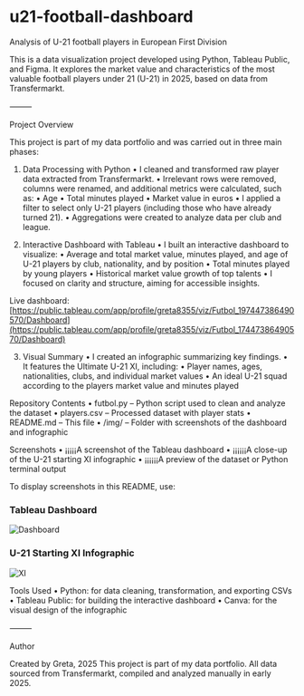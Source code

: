# u21-football-dashboard
Analysis of U-21 football players in European First Division

This is a data visualization project developed using Python, Tableau Public, and Figma. It explores the market value and characteristics of the most valuable football players under 21 (U-21) in 2025, based on data from Transfermarkt.

⸻

Project Overview

This project is part of my data portfolio and was carried out in three main phases:

1. Data Processing with Python
	•	I cleaned and transformed raw player data extracted from Transfermarkt.
	•	Irrelevant rows were removed, columns were renamed, and additional metrics were calculated, such as:
	•	Age
	•	Total minutes played
	•	Market value in euros
	•	I applied a filter to select only U-21 players (including those who have already turned 21).
	•	Aggregations were created to analyze data per club and league.

2. Interactive Dashboard with Tableau
	•	I built an interactive dashboard to visualize:
	•	Average and total market value, minutes played, and age of U-21 players by club, nationality, and by position
	•	Total minutes played by young players
	•	Historical market value growth of top talents 
	•	I focused on clarity and structure, aiming for accessible insights.
	
Live dashboard:
[https://public.tableau.com/app/profile/greta8355/viz/Futbol_197447386490570/Dashboard](https://public.tableau.com/app/profile/greta8355/viz/Futbol_17447386490570/Dashboard)

3. Visual Summary
	•	I created an infographic summarizing key findings.
	•	It features the Ultimate U-21 XI, including:
	•	Player names, ages, nationalities, clubs, and individual market values
	•	An ideal U-21 squad according to the players market value and minutes played

Repository Contents
	•	futbol.py – Python script used to clean and analyze the dataset
	•	players.csv – Processed dataset with player stats
	•	README.md – This file
	•	/img/ – Folder with screenshots of the dashboard and infographic

 Screenshots
	•	¡¡¡¡¡A screenshot of the Tableau dashboard
	•	¡¡¡¡¡¡A close-up of the U-21 starting XI infographic
	•	¡¡¡¡¡¡A preview of the dataset or Python terminal output

To display screenshots in this README, use:

### Tableau Dashboard
![Dashboard](img/dashboard.png)

### U-21 Starting XI Infographic
![XI](img/infographic_xi.png)

Tools Used
	•	Python: for data cleaning, transformation, and exporting CSVs
	•	Tableau Public: for building the interactive dashboard
	•	Canva: for the visual design of the infographic

⸻

Author

Created by Greta, 2025
This project is part of my data portfolio. All data sourced from Transfermarkt, compiled and analyzed manually in early 2025.


